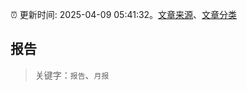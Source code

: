 :alarm_clock: 更新时间: 2025-04-09 05:41:32。[文章来源](/README.md)、[文章分类](/TAGS.md)

## 报告


> 关键字：`报告`、`月报`



